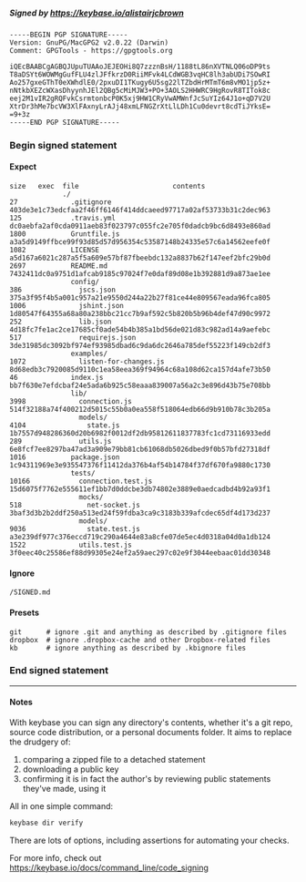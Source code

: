 ##### Signed by https://keybase.io/alistairjcbrown
```
-----BEGIN PGP SIGNATURE-----
Version: GnuPG/MacGPG2 v2.0.22 (Darwin)
Comment: GPGTools - https://gpgtools.org

iQEcBAABCgAGBQJUpuTUAAoJEJEOHi8Q7zzznBsH/1188tL86nXVTNLQ06oDP9ts
T8aDSYt6WOWMgGufFLU4zlJFfkrzD0RiiMFvk4LCdWGB3vqHC8lh3abUDi7SOwRI
Ao257gxeGThT0eXWhdlE0/2pxuDI1TKugy6U5sg22lTZbdHrMTmT6m8vMO1jp5z+
nNtkbXEZcWXasDhyynhJEl2QBg5cMiMJW3+PO+3AOLS2HHWRC9HgRovR8TITok8c
eej2M1vIR2gRQFvkCsrmtonbcP0K5xj9HW1CRyVwAMWnfJcSuYIz64J1o+qD7V2U
XtrDr3hMe7bcVW3XlFAxnyLrAJj48xmLFNGZrXtLlLDh1Cu0devrt8cdTiJYksE=
=9+3z
-----END PGP SIGNATURE-----

```

<!-- END SIGNATURES -->

### Begin signed statement 

#### Expect

```
size   exec  file                       contents                                                        
             ./                                                                                         
27             .gitignore               403de3e1c73edcfaa2f46ff6146f414ddcaeed97717a02af53733b31c2dec963
125            .travis.yml              dc0aebfa2af0cda0911aeb83f023797c055fc2e705f0dadcb9bc6d8493e860ad
1800           Gruntfile.js             a3a5d9149ffbce99f93d85d57d956354c53587148b24335e57c6a14562eefe0f
1082           LICENSE                  a5d167a6021c287a5f5a609e57bf87fbeebdc132a8837b62f147eef2bfc29b0d
2697           README.md                7432411dc0a9751d1afcab9185c97024f7e0daf89d08e1b392881d9a873ae1ee
               config/                                                                                  
386              jscs.json              375a3f95f4b5a001c957a21e9550d244a22b27f81ce44e809567eada96fca805
1006             jshint.json            1d80547f64355a68a80a238bbc21cc7b9af592c5b820b5b96b4def47d90c9972
252              lib.json               4d18fc7fe1ac2ce17685cf0ade54b4b385a1bd56de021d83c982ad14a9aefebc
517              requirejs.json         3de31985dc3092bf974ef93985dbad6c9da6dc2646a785def55223f149cb2df3
               examples/                                                                                
1072             listen-for-changes.js  8d68edb3c7920085d9110c1ea58eea369f94964c68a108d62ca157d4afe73b50
46             index.js                 bb7f630e7efdcbaf24e5ada6b925c58eaaa839007a56a2c3e896d43b75e708bb
               lib/                                                                                     
3998             connection.js          514f32188a74f400212d5015c55b0a0ea558f518064edb66d9b910b78c3b205a
                 models/                                                                                
4104               state.js             1b7557d948286360d20b6982f0012df2db95812611837783fc1cd73116933edd
289              utils.js               6e8fcf7ee8297ba47ad3a909e79bb81cb61068db5026dbed9f0b57bfd27318df
1016           package.json             1c94311969e3e935547376f11412da376b4af54b14784f37df670fa9880c1730
               tests/                                                                                   
10166            connection.test.js     15d6075f7762e555611ef1bb7d0ddcbe3db74802e3889e0aedcadbd4b92a93f1
                 mocks/                                                                                 
518                net-socket.js        3baf3d3b2b2ddf250a513ed24f59fdba3ca9c3183b339afcdec65df4d173d237
                 models/                                                                                
9036               state.test.js        a3e239df977c376eccd719c290a4644e83a8cfe07de5ec4d0318a04d0a1db124
1522             utils.test.js          3f0eec40c25586ef88d99305e24ef2a59aec297c02e9f3044eebaac01dd30348
```

#### Ignore

```
/SIGNED.md
```

#### Presets

```
git      # ignore .git and anything as described by .gitignore files
dropbox  # ignore .dropbox-cache and other Dropbox-related files    
kb       # ignore anything as described by .kbignore files          
```

<!-- summarize version = 0.0.9 -->

### End signed statement

<hr>

#### Notes

With keybase you can sign any directory's contents, whether it's a git repo,
source code distribution, or a personal documents folder. It aims to replace the drudgery of:

  1. comparing a zipped file to a detached statement
  2. downloading a public key
  3. confirming it is in fact the author's by reviewing public statements they've made, using it

All in one simple command:

```bash
keybase dir verify
```

There are lots of options, including assertions for automating your checks.

For more info, check out https://keybase.io/docs/command_line/code_signing